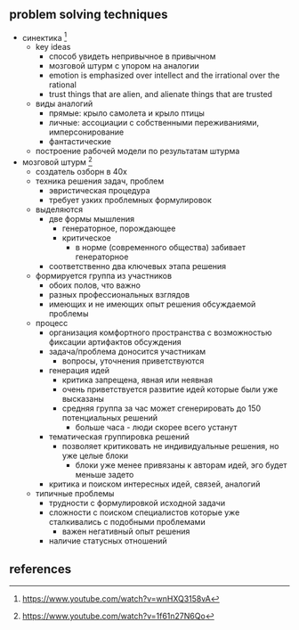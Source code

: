 
## problem solving techniques

- синектика [^1]
    - key ideas
      - способ увидеть непривычное в привычном
      - мозговой штурм с упором на аналогии
      - emotion is emphasized over intellect and the irrational over the rational
      - trust things that are alien, and alienate things that are trusted
    - виды аналогий
      - прямые: крыло самолета и крыло птицы
      - личные: ассоциации с собственными переживаниями, имперсонирование
      - фантастические
    - построение рабочей модели по результатам штурма
- мозговой штурм [^2]
    - создатель озборн в 40х
    - техника решения задач, проблем
      - эвристическая процедура
      - требует узких проблемных формулировок
    - выделяются 
      - две формы мышления
        - генераторное, порождающее
        - критическое
          - в норме (современного общества) забивает генераторное
      - соответственно два ключевых этапа решения
    - формируется группа из участников
      - обоих полов, что важно
      - разных профессиональных взглядов
      - имеющих и не имеющих опыт решения обсуждаемой проблемы
    - процесс
      - организация комфортного пространства с возможностью фиксации артифактов обсуждения
      - задача/проблема доносится участникам
        - вопросы, уточнения приветствуются
      - генерация идей
        - критика запрещена, явная или неявная
        - очень приветствуется развитие идей которые были уже высказаны
        - средняя группа за час может сгенерировать до 150 потенциальных решений
          - больше часа - люди скорее всего устанут
      - тематическая группировка решений
        - позволяет критиковать не индивидуальные решения, но уже целые блоки
          - блоки уже менее привязаны к авторам идей, эго будет меньше задето
      - критика и поиском интересных идей, связей, аналогий
    - типичные проблемы
      - трудности с формулировкой исходной задачи
      - сложности с поиском специалистов которые уже сталкивались с подобными проблемами
        - важен негативный опыт решения
      - наличие статусных отношений


## references

[^1]: https://www.youtube.com/watch?v=wnHXQ3158vA
[^2]: https://www.youtube.com/watch?v=1f61n27N6Qo
